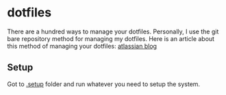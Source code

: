 # dotfiles
There are a hundred ways to manage your dotfiles. Personally, I use the git bare repository method for managing my dotfiles. Here is an article about this method of managing your dotfiles: [atlassian blog](https://developer.atlassian.com/blog/2016/02/best-way-to-store-dotfiles-git-bare-repo/)

## Setup
Got to [.setup](tree/development/.config/.setup) folder and run whatever you need to setup the system.
